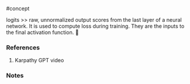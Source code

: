 #concept

logits >> raw, unnormalized output scores from the last layer of a neural network. It is used to compute loss during training. They are the inputs to the final activation function. 💛<!--SR:!2024-10-03,13,270-->
### References
1. Karpathy GPT video

### Notes




